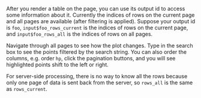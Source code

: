 After you render a table on the page, you can use its output id to access some information about it. Currently the indices of rows on the current page and all pages are available (after filtering is applied). Suppose your output id is `foo`, `input$foo_rows_current` is the indices of rows on the current page, and `input$foo_rows_all` is the indices of rows on all pages.

Navigate through all pages to see how the plot changes. Type in the search box to see the points filtered by the search string. You can also order the columns, e.g. order `hp`, click the pagination buttons, and you will see highlighted points shift to the left or right.

For server-side processing, there is no way to know all the rows because only one page of data is sent back from the server, so `rows_all` is the same as `rows_current`.
